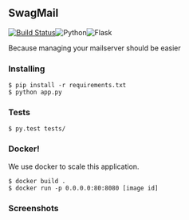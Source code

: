 ## SwagMail
[![Build Status](https://travis-ci.org/thatarchguy/SwagMail.svg)](https://travis-ci.org/thatarchguy/SwagMail)![Python](https://img.shields.io/badge/python-2.7-blue.svg)![Flask](http://flask.pocoo.org/static/badges/made-with-flask-s.png)

Because managing your mailserver should be easier

### Installing
```
$ pip install -r requirements.txt
$ python app.py
```
### Tests
```
$ py.test tests/
```

### Docker!
We use docker to scale this application.
```
$ docker build .
$ docker run -p 0.0.0.0:80:8080 [image id]
```

### Screenshots
